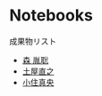 # Notebooks

成果物リスト

* [森 胤聡](http://nbviewer.jupyter.org/github/taneaki/MyMatching.jl/blob/master/DA_onetoone_Demo.ipynb)
* [土屋直之](http://nbviewer.jupyter.org/github/NTsuchiya0127/MyMatching.jl/blob/master/MyMatching_demo.ipynb)
* [小住真央](http://nbviewer.jupyter.org/github/m21kosumi/MyMatching.jl/blob/master/MyMatching_demo.ipynb)
